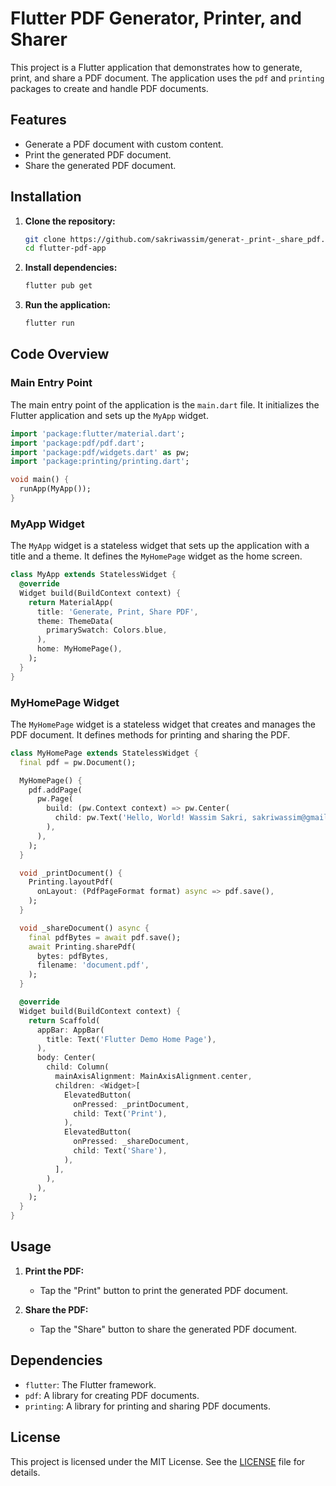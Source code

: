 # Flutter PDF Generator, Printer, and Sharer

This project is a Flutter application that demonstrates how to generate, print, and share a PDF document. The application uses the `pdf` and `printing` packages to create and handle PDF documents.

## Features

- Generate a PDF document with custom content.
- Print the generated PDF document.
- Share the generated PDF document.

## Installation

1. **Clone the repository:**

   ```bash
   git clone https://github.com/sakriwassim/generat-_print-_share_pdf.git
   cd flutter-pdf-app
   ```

2. **Install dependencies:**

   ```bash
   flutter pub get
   ```

3. **Run the application:**

   ```bash
   flutter run
   ```

## Code Overview

### Main Entry Point

The main entry point of the application is the `main.dart` file. It initializes the Flutter application and sets up the `MyApp` widget.

```dart
import 'package:flutter/material.dart';
import 'package:pdf/pdf.dart';
import 'package:pdf/widgets.dart' as pw;
import 'package:printing/printing.dart';

void main() {
  runApp(MyApp());
}
```

### MyApp Widget

The `MyApp` widget is a stateless widget that sets up the application with a title and a theme. It defines the `MyHomePage` widget as the home screen.

```dart
class MyApp extends StatelessWidget {
  @override
  Widget build(BuildContext context) {
    return MaterialApp(
      title: 'Generate, Print, Share PDF',
      theme: ThemeData(
        primarySwatch: Colors.blue,
      ),
      home: MyHomePage(),
    );
  }
}
```

### MyHomePage Widget

The `MyHomePage` widget is a stateless widget that creates and manages the PDF document. It defines methods for printing and sharing the PDF.

```dart
class MyHomePage extends StatelessWidget {
  final pdf = pw.Document();

  MyHomePage() {
    pdf.addPage(
      pw.Page(
        build: (pw.Context context) => pw.Center(
          child: pw.Text('Hello, World! Wassim Sakri, sakriwassim@gmail.com'),
        ),
      ),
    );
  }

  void _printDocument() {
    Printing.layoutPdf(
      onLayout: (PdfPageFormat format) async => pdf.save(),
    );
  }

  void _shareDocument() async {
    final pdfBytes = await pdf.save();
    await Printing.sharePdf(
      bytes: pdfBytes,
      filename: 'document.pdf',
    );
  }

  @override
  Widget build(BuildContext context) {
    return Scaffold(
      appBar: AppBar(
        title: Text('Flutter Demo Home Page'),
      ),
      body: Center(
        child: Column(
          mainAxisAlignment: MainAxisAlignment.center,
          children: <Widget>[
            ElevatedButton(
              onPressed: _printDocument,
              child: Text('Print'),
            ),
            ElevatedButton(
              onPressed: _shareDocument,
              child: Text('Share'),
            ),
          ],
        ),
      ),
    );
  }
}
```

## Usage

1. **Print the PDF:**
   - Tap the "Print" button to print the generated PDF document.

2. **Share the PDF:**
   - Tap the "Share" button to share the generated PDF document.

## Dependencies

- `flutter`: The Flutter framework.
- `pdf`: A library for creating PDF documents.
- `printing`: A library for printing and sharing PDF documents.

## License

This project is licensed under the MIT License. See the [LICENSE](LICENSE) file for details.
